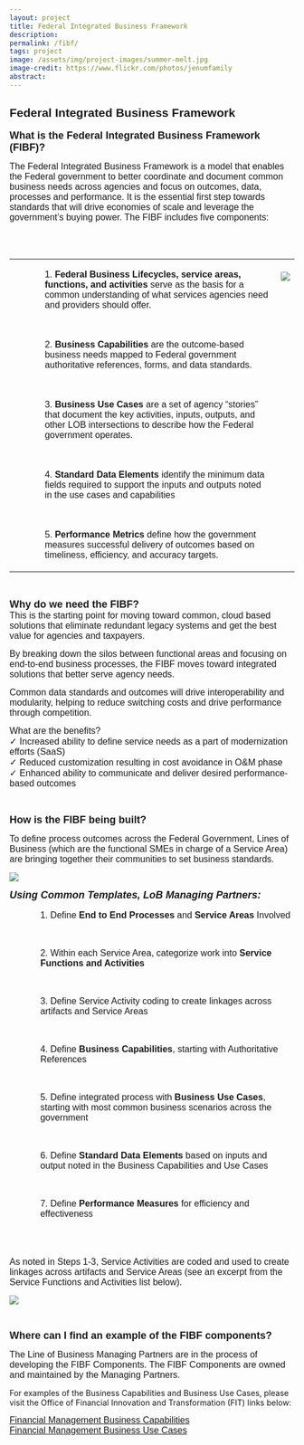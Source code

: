```yaml
---
layout: project
title: Federal Integrated Business Framework
description: 
permalink: /fibf/
tags: project
image: /assets/img/project-images/summer-melt.jpg
image-credit: https://www.flickr.com/photos/jenumfamily
abstract: 
---
```

<h2 style="font-family: arial"><strong>Federal Integrated Business Framework</strong></h2>
<p><span style="font-family: arial;font-size: 18px;font-weight: strong"><B>What is the Federal Integrated Business Framework (FIBF)?</B></span></p>
<p><span style="font-family: arial;font-size: 16px">The Federal Integrated Business Framework is a model that enables the Federal government to better coordinate and document common business needs across agencies and focus on outcomes, data, processes and performance. It is the essential first step towards standards that will drive economies of scale and leverage the government&#8217;s buying power. The FIBF  includes five components:</span></p>
<p><TABLE><TR><TD></p>
<ul style="font-family: arial;font-size: 16px">
<li style="list-style-type: none">
<ul style="font-family: arial;font-size: 16px">1. <B>Federal Business Lifecycles, service areas, functions, and activities</B> serve as the basis for a common understanding of what services agencies need and providers should offer.</ul>
</li>
</ul>
<p>&nbsp;</p>
<ul style="font-family: arial;font-size: 16px">
<li style="list-style-type: none">
<ul style="font-family: arial;font-size: 16px">2. <B>Business Capabilities</B> are the outcome-based business needs mapped to Federal government authoritative references, forms, and data standards.</ul>
</li>
</ul>
<p>&nbsp;</p>
<ul style="font-family: arial;font-size: 16px">
<li style="list-style-type: none">
<ul style="font-family: arial;font-size: 16px">3. <B>Business Use Cases</B> are a set of agency “stories” that document the key activities, inputs, outputs, and other LOB intersections to describe how the Federal government operates.</ul>
</li>
</ul>
<p>&nbsp;</p>
<ul style="font-family: arial;font-size: 16px">
<li style="list-style-type: none">
<ul style="font-family: arial;font-size: 16px">4. <B>Standard Data Elements</B> identify the minimum data fields required to support the inputs and outputs noted in the use cases and capabilities</ul>
</li>
</ul>
<p>&nbsp;</p>
<ul style="font-family: arial;font-size: 16px">
<li style="list-style-type: none">
<ul style="font-family: arial;font-size: 16px">5. <B>Performance Metrics</B> define how the government measures successful delivery of outcomes based on timeliness, efficiency, and accuracy targets.</ul>
</li>
</ul>
<p></TD><br />
<TD valign="top"><br />
<img src="https://s3.amazonaws.com/sitesusa/wp-content/uploads/sites/1041/2017/01/FIBF.circle.png" align="right" /></p>
<p></TD><br />
</TR></TABLE></p>
<p><BR></p>
<p><span style="font-family: arial;font-size: 18px;font-weight: strong"><B>Why do we need the FIBF?</B></span><br />
<span style="font-family: arial;font-size: 16px">This is the starting point for moving toward common, cloud based solutions that eliminate redundant legacy systems and get the best value for agencies and taxpayers.</p>
<p><span style="font-family: arial;font-size: 16px">By breaking down the silos between functional areas and focusing on end-to-end business processes, the FIBF moves toward integrated solutions that better serve agency needs.</span></p>
<p><span style="font-family: arial;font-size: 16px">Common data standards and outcomes will drive interoperability and modularity, helping to reduce switching costs and drive performance through competition.</span></p>
<p><span style="font-family: arial;font-size: 16px">What are the benefits?</SPAN><br />
<span style="font-family: arial;font-size: 16px">✓ Increased ability to define service needs as a part of modernization efforts (SaaS)<SPAN><br />
<span style="font-family: arial;font-size: 16px">✓ Reduced customization resulting in cost avoidance in O&amp;M phase<SPAN><br />
<span style="font-family: arial;font-size: 16px">✓ Enhanced ability to communicate and deliver desired performance-based outcomes</SPAN><br />
</span></p>
<p><BR></p>
<p><span style="font-family: arial;font-size: 18px;font-weight: strong"><B>How is the FIBF being built?</B></span></p>
<p><span style="font-family: arial;font-size: 16px">To define process outcomes across the Federal Government, Lines of Business (which are the functional SMEs in charge of a Service Area) are bringing together their communities to set business standards.</span></p>
<p><img src="https://s3.amazonaws.com/sitesusa/wp-content/uploads/sites/1041/2017/01/fibf.vision1.png" /></p>
<p><span style="font-family: arial;font-size: 18px;font-weight: strong"><B><I>Using Common Templates, LoB Managing Partners:</I></B></SPAN></p>
<ul style="font-family: arial;font-size: 16px">
<li style="list-style-type: none">
<ul style="font-family: arial;font-size: 16px">1. Define <B>End to End Processes</B> and <B>Service Areas</B> Involved</ul>
</li>
</ul>
<p><BR></p>
<ul style="font-family: arial;font-size: 16px">
<li style="list-style-type: none">
<ul style="font-family: arial;font-size: 16px">2. Within each Service Area, categorize work into <B>Service Functions and Activities</B></ul>
</li>
</ul>
<p><BR></p>
<ul style="font-family: arial;font-size: 16px">
<li style="list-style-type: none">
<ul style="font-family: arial;font-size: 16px">3. Define Service Activity coding to create linkages across artifacts and Service Areas</ul>
</li>
</ul>
<p><BR></p>
<ul style="font-family: arial;font-size: 16px">
<li style="list-style-type: none">
<ul style="font-family: arial;font-size: 16px">4. Define <B>Business Capabilities</B>, starting with Authoritative References</ul>
</li>
</ul>
<p><BR></p>
<ul style="font-family: arial;font-size: 16px">
<li style="list-style-type: none">
<ul style="font-family: arial;font-size: 16px">5. Define integrated process with <B>Business Use Cases</B>, starting with most common business scenarios across the government</ul>
</li>
</ul>
<p><BR></p>
<ul style="font-family: arial;font-size: 16px">
<li style="list-style-type: none">
<ul style="font-family: arial;font-size: 16px">6. Define <B>Standard Data Elements</B> based on inputs and output noted in the Business Capabilities and Use Cases</ul>
</li>
</ul>
<p><BR></p>
<ul style="font-family: arial;font-size: 16px">
<li style="list-style-type: none">
<ul style="font-family: arial;font-size: 16px">7. Define <B>Performance Measures</B> for efficiency and effectiveness</ul>
</li>
</ul>
<p><BR><BR><br />
<span style="font-family: arial;font-size: 16px">As noted in Steps 1-3, Service Activities are coded and used to create linkages across artifacts and Service Areas (see an excerpt from the Service Functions and Activities list below).</span></p>
<p><img src="https://s3.amazonaws.com/sitesusa/wp-content/uploads/sites/1041/2017/01/fibf.functions.activities.png" /></p>
<p><BR></p>
<p><span style="font-family: arial;font-size: 18px;font-weight: strong"><B>Where can I find an example of the FIBF components?</B></span></p>
<p><span style="font-family: arial;font-size: 16px">The Line of Business Managing Partners are in the process of developing the FIBF Components.  The FIBF Components are owned and maintained by the Managing Partners.  </p>
<p><span style="font-family: arial;font-size: 16px"></p>
<p>For examples of the Business Capabilities and Business Use Cases, please visit the Office of Financial Innovation and Transformation (FIT) links below:</span></p>
<p><span style="font-family: arial;font-size: 16px"><A HREF="https://tfm.fiscal.treasury.gov/v1/p6/v1p6-Att%201.pdf" class="ext-link ext-link" rel="external nofollow" onclick="this.target=&#039;_blank&#039;;">Financial Management Business Capabilities</A></span><br />
<span style="font-family: arial;font-size: 16px"><A HREF="https://www.fiscal.treasury.gov/fsservices/gov/fit/fit_usecase.htm" class="ext-link ext-link" rel="external nofollow" onclick="this.target=&#039;_blank&#039;;">Financial Management Business Use Cases</A></span></p>
<!-- AddThis Sharing Buttons below -->	</div><!-- .entry-content -->
</article>
